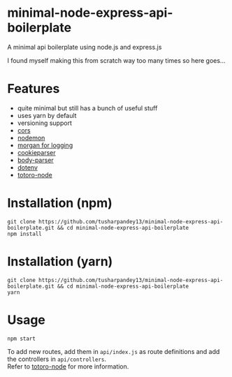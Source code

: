 # minimal-node-express-api-boilerplate

A minimal api boilerplate using node.js and express.js

I found myself making this from scratch way too many times so here goes...

# Features

- quite minimal but still has a bunch of useful stuff
- uses yarn by default
- versioning support
- [cors](https://www.npmjs.com/package/cors)
- [nodemon](https://www.npmjs.com/package/nodemon)
- [morgan for logging](https://www.npmjs.com/package/morgan)
- [cookieparser](https://www.npmjs.com/package/cookieparser)
- [body-parser](https://www.npmjs.com/package/body-parser)
- [dotenv](https://www.npmjs.com/package/dotenv)
- [totoro-node](https://www.npmjs.com/package/totoro-node)

# Installation (npm)

    git clone https://github.com/tusharpandey13/minimal-node-express-api-boilerplate.git && cd minimal-node-express-api-boilerplate
    npm install

# Installation (yarn)
    git clone https://github.com/tusharpandey13/minimal-node-express-api-boilerplate.git && cd minimal-node-express-api-boilerplate
    yarn

# Usage

    npm start

To add new routes, add them in `api/index.js` as route definitions and add the
controllers in `api/controllers`.  
Refer to [totoro-node](https://www.npmjs.com/package/totoro-node) for more
information.
